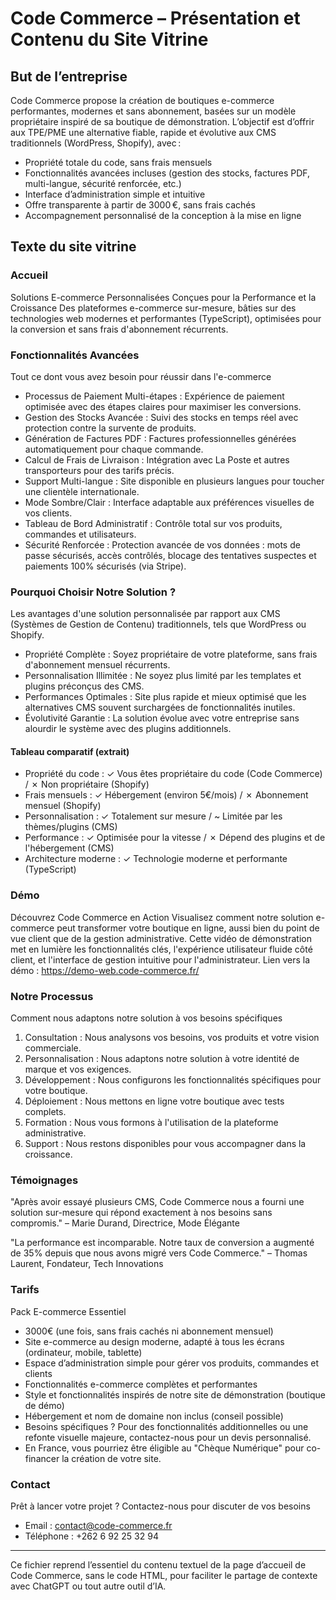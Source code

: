 # Code Commerce – Présentation et Contenu du Site Vitrine

## But de l’entreprise

Code Commerce propose la création de boutiques e-commerce performantes, modernes et sans abonnement, basées sur un modèle propriétaire inspiré de sa boutique de démonstration. L’objectif est d’offrir aux TPE/PME une alternative fiable, rapide et évolutive aux CMS traditionnels (WordPress, Shopify), avec :

- Propriété totale du code, sans frais mensuels
- Fonctionnalités avancées incluses (gestion des stocks, factures PDF, multi-langue, sécurité renforcée, etc.)
- Interface d’administration simple et intuitive
- Offre transparente à partir de 3000 €, sans frais cachés
- Accompagnement personnalisé de la conception à la mise en ligne

## Texte du site vitrine

### Accueil

Solutions E-commerce Personnalisées Conçues pour la Performance et la Croissance
Des plateformes e-commerce sur-mesure, bâties sur des technologies web modernes et performantes (TypeScript), optimisées pour la conversion et sans frais d'abonnement récurrents.

### Fonctionnalités Avancées

Tout ce dont vous avez besoin pour réussir dans l'e-commerce

- Processus de Paiement Multi-étapes : Expérience de paiement optimisée avec des étapes claires pour maximiser les conversions.
- Gestion des Stocks Avancée : Suivi des stocks en temps réel avec protection contre la survente de produits.
- Génération de Factures PDF : Factures professionnelles générées automatiquement pour chaque commande.
- Calcul de Frais de Livraison : Intégration avec La Poste et autres transporteurs pour des tarifs précis.
- Support Multi-langue : Site disponible en plusieurs langues pour toucher une clientèle internationale.
- Mode Sombre/Clair : Interface adaptable aux préférences visuelles de vos clients.
- Tableau de Bord Administratif : Contrôle total sur vos produits, commandes et utilisateurs.
- Sécurité Renforcée : Protection avancée de vos données : mots de passe sécurisés, accès contrôlés, blocage des tentatives suspectes et paiements 100% sécurisés (via Stripe).

### Pourquoi Choisir Notre Solution ?

Les avantages d'une solution personnalisée par rapport aux CMS (Systèmes de Gestion de Contenu) traditionnels, tels que WordPress ou Shopify.

- Propriété Complète : Soyez propriétaire de votre plateforme, sans frais d'abonnement mensuel récurrents.
- Personnalisation Illimitée : Ne soyez plus limité par les templates et plugins préconçus des CMS.
- Performances Optimales : Site plus rapide et mieux optimisé que les alternatives CMS souvent surchargées de fonctionnalités inutiles.
- Évolutivité Garantie : La solution évolue avec votre entreprise sans alourdir le système avec des plugins additionnels.

#### Tableau comparatif (extrait)

- Propriété du code : ✓ Vous êtes propriétaire du code (Code Commerce) / ✗ Non propriétaire (Shopify)
- Frais mensuels : ✓ Hébergement (environ 5€/mois) / ✗ Abonnement mensuel (Shopify)
- Personnalisation : ✓ Totalement sur mesure / ~ Limitée par les thèmes/plugins (CMS)
- Performance : ✓ Optimisée pour la vitesse / ✗ Dépend des plugins et de l'hébergement (CMS)
- Architecture moderne : ✓ Technologie moderne et performante (TypeScript)

### Démo

Découvrez Code Commerce en Action
Visualisez comment notre solution e-commerce peut transformer votre boutique en ligne, aussi bien du point de vue client que de la gestion administrative. Cette vidéo de démonstration met en lumière les fonctionnalités clés, l'expérience utilisateur fluide côté client, et l'interface de gestion intuitive pour l'administrateur.
Lien vers la démo : https://demo-web.code-commerce.fr/

### Notre Processus

Comment nous adaptons notre solution à vos besoins spécifiques

1. Consultation : Nous analysons vos besoins, vos produits et votre vision commerciale.
2. Personnalisation : Nous adaptons notre solution à votre identité de marque et vos exigences.
3. Développement : Nous configurons les fonctionnalités spécifiques pour votre boutique.
4. Déploiement : Nous mettons en ligne votre boutique avec tests complets.
5. Formation : Nous vous formons à l'utilisation de la plateforme administrative.
6. Support : Nous restons disponibles pour vous accompagner dans la croissance.

### Témoignages

"Après avoir essayé plusieurs CMS, Code Commerce nous a fourni une solution sur-mesure qui répond exactement à nos besoins sans compromis." – Marie Durand, Directrice, Mode Élégante

"La performance est incomparable. Notre taux de conversion a augmenté de 35% depuis que nous avons migré vers Code Commerce." – Thomas Laurent, Fondateur, Tech Innovations

### Tarifs

Pack E-commerce Essentiel

- 3000€ (une fois, sans frais cachés ni abonnement mensuel)
- Site e-commerce au design moderne, adapté à tous les écrans (ordinateur, mobile, tablette)
- Espace d’administration simple pour gérer vos produits, commandes et clients
- Fonctionnalités e-commerce complètes et performantes
- Style et fonctionnalités inspirés de notre site de démonstration (boutique de démo)
- Hébergement et nom de domaine non inclus (conseil possible)
- Besoins spécifiques ? Pour des fonctionnalités additionnelles ou une refonte visuelle majeure, contactez-nous pour un devis personnalisé.
- En France, vous pourriez être éligible au "Chèque Numérique" pour co-financer la création de votre site.

### Contact

Prêt à lancer votre projet ?
Contactez-nous pour discuter de vos besoins

- Email : contact@code-commerce.fr
- Téléphone : +262 6 92 25 32 94

---

Ce fichier reprend l’essentiel du contenu textuel de la page d’accueil de Code Commerce, sans le code HTML, pour faciliter le partage de contexte avec ChatGPT ou tout autre outil d’IA.
